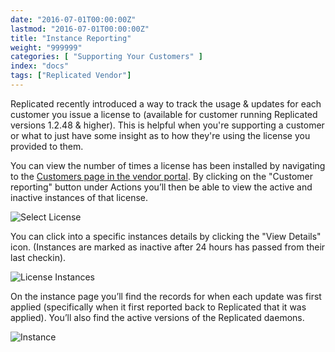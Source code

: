 ```yaml
---
date: "2016-07-01T00:00:00Z"
lastmod: "2016-07-01T00:00:00Z"
title: "Instance Reporting"
weight: "999999"
categories: [ "Supporting Your Customers" ]
index: "docs"
tags: ["Replicated Vendor"]
---
```


Replicated recently introduced a way to track the usage & updates for each customer you issue a
license to (available for customer running Replicated versions 1.2.48 & higher). This is helpful when
you're supporting a customer or what to just have some insight as to how they're using the license
you provided to them.

You can view the number of times a license has been installed by navigating to the
[Customers page in the vendor portal](http://vendor.replicated.com/customers). By clicking on the "Customer reporting" button under Actions you’ll then be able to view the active and inactive instances of
that license.

![Select License](/images/post-screens/select-customer.png)

You can click into a specific instances details by clicking the "View Details" icon. (Instances are
marked as inactive after 24 hours has passed from their last checkin).

![License Instances](/images/post-screens/customer-reporting.png)

On the instance page you’ll find the records for when each update was first applied (specifically when
it first reported back to Replicated that it was applied). You’ll also find the active versions of
the Replicated daemons.

![Instance](/images/post-screens/instance.png)
